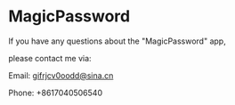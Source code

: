 # MagicPassword

If you have any questions about the "MagicPassword" app, 

please contact me via:

Email: gifrjcv0oodd@sina.cn

Phone: +8617040506540
